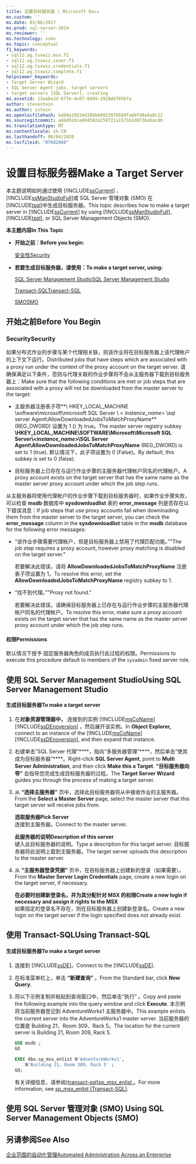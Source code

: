 ```yaml
---
title: 设置目标服务器 | Microsoft Docs
ms.custom: ''
ms.date: 03/06/2017
ms.prod: sql-server-2014
ms.reviewer: ''
ms.technology: ssms
ms.topic: conceptual
f1_keywords:
- sql12.ag.tsxwiz.msx.f1
- sql12.ag.tsxwiz.cover.f1
- sql12.ag.tsxwiz.credentials.f1
- sql12.ag.tsxwiz.complete.f1
helpviewer_keywords:
- Target Server Wizard
- SQL Server Agent jobs, target servers
- target servers [SQL Server], creating
ms.assetid: 13aabe2d-67fe-4c67-8d49-2928dd705b7a
author: stevestein
ms.author: sstein
ms.openlocfilehash: bd60a19234d186bb0912978589fa60fd8e8a8c22
ms.sourcegitcommit: ad4d92dce894592a259721a1571b1d8736abacdb
ms.translationtype: MT
ms.contentlocale: zh-CN
ms.lasthandoff: 08/04/2020
ms.locfileid: "87682660"
---
```

# <a name="make-a-target-server"></a><span data-ttu-id="4be73-102">设置目标服务器</span><span class="sxs-lookup"><span data-stu-id="4be73-102">Make a Target Server</span></span>
  <span data-ttu-id="4be73-103">本主题说明如何通过使用 [!INCLUDE[ssCurrent](../../includes/sscurrent-md.md)] 、 [!INCLUDE[ssManStudioFull](../../includes/ssmanstudiofull-md.md)]或 SQL Server 管理对象 (SMO) 在 [!INCLUDE[tsql](../../includes/tsql-md.md)]中生成目标服务器。</span><span class="sxs-lookup"><span data-stu-id="4be73-103">This topic describes how to make a target server in [!INCLUDE[ssCurrent](../../includes/sscurrent-md.md)] by using [!INCLUDE[ssManStudioFull](../../includes/ssmanstudiofull-md.md)], [!INCLUDE[tsql](../../includes/tsql-md.md)], or SQL Server Management Objects (SMO).</span></span>  
  
 <span data-ttu-id="4be73-104">**本主题内容**</span><span class="sxs-lookup"><span data-stu-id="4be73-104">**In This Topic**</span></span>  
  
-   <span data-ttu-id="4be73-105">**开始之前：**</span><span class="sxs-lookup"><span data-stu-id="4be73-105">**Before you begin:**</span></span>  
  
     [<span data-ttu-id="4be73-106">安全性</span><span class="sxs-lookup"><span data-stu-id="4be73-106">Security</span></span>](#Security)  
  
-   <span data-ttu-id="4be73-107">**若要生成目标服务器，请使用：**</span><span class="sxs-lookup"><span data-stu-id="4be73-107">**To make a target server, using:**</span></span>  
  
     [<span data-ttu-id="4be73-108">SQL Server Management Studio</span><span class="sxs-lookup"><span data-stu-id="4be73-108">SQL Server Management Studio</span></span>](#SSMSProcedure)  
  
     [<span data-ttu-id="4be73-109">Transact-SQL</span><span class="sxs-lookup"><span data-stu-id="4be73-109">Transact-SQL</span></span>](#TsqlProcedure)  
  
     [<span data-ttu-id="4be73-110">SMO</span><span class="sxs-lookup"><span data-stu-id="4be73-110">SMO</span></span>](#PowerShellProcedure)  
  
##  <a name="before-you-begin"></a><a name="BeforeYouBegin"></a> <span data-ttu-id="4be73-111">开始之前</span><span class="sxs-lookup"><span data-stu-id="4be73-111">Before You Begin</span></span>  
  
###  <a name="security"></a><a name="Security"></a> <span data-ttu-id="4be73-112">Security</span><span class="sxs-lookup"><span data-stu-id="4be73-112">Security</span></span>  
 <span data-ttu-id="4be73-113">如果分布式作业的步骤与某个代理相关联，则该作业将在目标服务器上该代理帐户的上下文下运行。</span><span class="sxs-lookup"><span data-stu-id="4be73-113">Distributed jobs that have steps which are associated with a proxy run under the context of the proxy account on the target server.</span></span> <span data-ttu-id="4be73-114">请确保满足以下条件，否则与代理关联的作业步骤将不会从主服务器下载到目标服务器上：</span><span class="sxs-lookup"><span data-stu-id="4be73-114">Make sure that the following conditions are met or job steps that are associated with a proxy will not be downloaded from the master server to the target:</span></span>  
  
-   <span data-ttu-id="4be73-115">主服务器注册表子项**\ HKEY_LOCAL_MACHINE \software\microsoft\microsoft SQL Server \\ < *instance_name*> \sql server Agent\AllowDownloadedJobsToMatchProxyName** (REG_DWORD) 设置为 1 () 为 true。</span><span class="sxs-lookup"><span data-stu-id="4be73-115">The master server registry subkey **\HKEY_LOCAL_MACHINE\SOFTWARE\Microsoft\Microsoft SQL Server\\<*instance_name*>\SQL Server Agent\AllowDownloadedJobsToMatchProxyName** (REG_DWORD) is set to 1 (true).</span></span> <span data-ttu-id="4be73-116">默认情况下，此子项设置为 0 (False)。</span><span class="sxs-lookup"><span data-stu-id="4be73-116">By default, this subkey is set to 0 (false).</span></span>  
  
-   <span data-ttu-id="4be73-117">目标服务器上已存在与运行作业步骤的主服务器代理帐户同名的代理帐户。</span><span class="sxs-lookup"><span data-stu-id="4be73-117">A proxy account exists on the target server that has the same name as the master server proxy account under which the job step runs.</span></span>  
  
 <span data-ttu-id="4be73-118">从主服务器将使用代理帐户的作业步骤下载到目标服务器时，如果作业步骤失败，可以检查 **msdb** 数据库中 **sysdownloadlist** 表的 **error_message** 列是否存在以下错误消息：</span><span class="sxs-lookup"><span data-stu-id="4be73-118">If job steps that use proxy accounts fail when downloading them from the master server to the target server, you can check the **error_message** column in the **sysdownloadlist** table in the **msdb** database for the following error messages:</span></span>  
  
-   <span data-ttu-id="4be73-119">“该作业步骤需要代理帐户，但是目标服务器上禁用了代理匹配功能。”</span><span class="sxs-lookup"><span data-stu-id="4be73-119">"The job step requires a proxy account, however proxy matching is disabled on the target server."</span></span>  
  
     <span data-ttu-id="4be73-120">若要解决此错误，请将 **AllowDownloadedJobsToMatchProxyName** 注册表子项设置为 1。</span><span class="sxs-lookup"><span data-stu-id="4be73-120">To resolve this error, set the **AllowDownloadedJobsToMatchProxyName** registry subkey to 1.</span></span>  
  
-   <span data-ttu-id="4be73-121">“找不到代理。”</span><span class="sxs-lookup"><span data-stu-id="4be73-121">"Proxy not found."</span></span>  
  
     <span data-ttu-id="4be73-122">若要解决此错误，请确保目标服务器上已存在与运行作业步骤的主服务器代理帐户同名的代理帐户。</span><span class="sxs-lookup"><span data-stu-id="4be73-122">To resolve this error, make sure a proxy account exists on the target server that has the same name as the master server proxy account under which the job step runs.</span></span>  
  
####  <a name="permissions"></a><a name="Permissions"></a> <span data-ttu-id="4be73-123">权限</span><span class="sxs-lookup"><span data-stu-id="4be73-123">Permissions</span></span>  
 <span data-ttu-id="4be73-124">默认情况下授予  固定服务器角色的成员执行此过程的权限。</span><span class="sxs-lookup"><span data-stu-id="4be73-124">Permissions to execute this procedure default to members of the `sysadmin` fixed server role.</span></span>  
  
##  <a name="using-sql-server-management-studio"></a><a name="SSMSProcedure"></a> <span data-ttu-id="4be73-125">使用 SQL Server Management Studio</span><span class="sxs-lookup"><span data-stu-id="4be73-125">Using SQL Server Management Studio</span></span>  
  
#### <a name="to-make-a-target-server"></a><span data-ttu-id="4be73-126">生成目标服务器</span><span class="sxs-lookup"><span data-stu-id="4be73-126">To make a target server</span></span>  
  
1.  <span data-ttu-id="4be73-127">在**对象资源管理器中，** 连接到的实例 [!INCLUDE[msCoName](../../includes/msconame-md.md)] [!INCLUDE[ssDEnoversion](../../includes/ssdenoversion-md.md)] ，然后展开该实例。</span><span class="sxs-lookup"><span data-stu-id="4be73-127">In **Object Explorer,** connect to an instance of the [!INCLUDE[msCoName](../../includes/msconame-md.md)] [!INCLUDE[ssDEnoversion](../../includes/ssdenoversion-md.md)], and then expand that instance.</span></span>  
  
2.  <span data-ttu-id="4be73-128">右键单击“SQL Server 代理”\*\*\*\*，指向“多服务器管理”\*\*\*\*，然后单击“使其成为目标服务器”\*\*\*\*。</span><span class="sxs-lookup"><span data-stu-id="4be73-128">Right-click **SQL Server Agent**, point to **Multi Server Administration**, and then click **Make this a Target**.</span></span> <span data-ttu-id="4be73-129">**“目标服务器向导”** 会指导您完成生成目标服务器的过程。</span><span class="sxs-lookup"><span data-stu-id="4be73-129">The **Target Server Wizard** guides you through the process of making a target server.</span></span>  
  
3.  <span data-ttu-id="4be73-130">从 **“选择主服务器”** 页中，选择此目标服务器将从中接收作业的主服务器。</span><span class="sxs-lookup"><span data-stu-id="4be73-130">From the **Select a Master Server** page, select the master server that this target server will receive jobs from.</span></span>  
  
     <span data-ttu-id="4be73-131">**选取服务器**</span><span class="sxs-lookup"><span data-stu-id="4be73-131">**Pick Server**</span></span>  
     <span data-ttu-id="4be73-132">连接到主服务器。</span><span class="sxs-lookup"><span data-stu-id="4be73-132">Connect to the master server.</span></span>  
  
     <span data-ttu-id="4be73-133">**此服务器的说明**</span><span class="sxs-lookup"><span data-stu-id="4be73-133">**Description of this server**</span></span>  
     <span data-ttu-id="4be73-134">键入此目标服务器的说明。</span><span class="sxs-lookup"><span data-stu-id="4be73-134">Type a description for this target server.</span></span> <span data-ttu-id="4be73-135">目标服务器将此说明上载到主服务器。</span><span class="sxs-lookup"><span data-stu-id="4be73-135">The target server uploads this description to the master server.</span></span>  
  
4.  <span data-ttu-id="4be73-136">从 **“主服务器登录凭据”** 页中，在目标服务器上创建新的登录（如果需要）。</span><span class="sxs-lookup"><span data-stu-id="4be73-136">From the **Master Server Login Credentials** page, create a new login on the target server, if necessary.</span></span>  
  
     <span data-ttu-id="4be73-137">**在必要时创建新登录名，并为其分配针对 MSX 的权限**</span><span class="sxs-lookup"><span data-stu-id="4be73-137">**Create a new login if necessary and assign it rights to the MSX**</span></span>  
     <span data-ttu-id="4be73-138">如果指定的登录名不存在，则在目标服务器上创建新登录名。</span><span class="sxs-lookup"><span data-stu-id="4be73-138">Create a new login on the target server if the login specified does not already exist.</span></span>  
  
##  <a name="using-transact-sql"></a><a name="TsqlProcedure"></a> <span data-ttu-id="4be73-139">使用 Transact-SQL</span><span class="sxs-lookup"><span data-stu-id="4be73-139">Using Transact-SQL</span></span>  
  
#### <a name="to-make-a-target-server"></a><span data-ttu-id="4be73-140">生成目标服务器</span><span class="sxs-lookup"><span data-stu-id="4be73-140">To make a target server</span></span>  
  
1.  <span data-ttu-id="4be73-141">连接到 [!INCLUDE[ssDE](../../includes/ssde-md.md)]。</span><span class="sxs-lookup"><span data-stu-id="4be73-141">Connect to the [!INCLUDE[ssDE](../../includes/ssde-md.md)].</span></span>  
  
2.  <span data-ttu-id="4be73-142">在标准菜单栏上，单击 **“新建查询”** 。</span><span class="sxs-lookup"><span data-stu-id="4be73-142">From the Standard bar, click **New Query**.</span></span>  
  
3.  <span data-ttu-id="4be73-143">将以下示例复制并粘贴到查询窗口中，然后单击“执行” 。</span><span class="sxs-lookup"><span data-stu-id="4be73-143">Copy and paste the following example into the query window and click **Execute**.</span></span> <span data-ttu-id="4be73-144">本示例将当前服务器登记到 AdventureWorks1 主服务器中。</span><span class="sxs-lookup"><span data-stu-id="4be73-144">This example enlists the current server into the AdventureWorks1 master server.</span></span> <span data-ttu-id="4be73-145">当前服务器的位置是 Building 21、Room 309、Rack 5。</span><span class="sxs-lookup"><span data-stu-id="4be73-145">The location for the current server is Building 21, Room 309, Rack 5.</span></span>  
  
    ```sql
    USE msdb ;  
    GO  
  
    EXEC dbo.sp_msx_enlist N'AdventureWorks1',   
        N'Building 21, Room 309, Rack 5' ;   
    GO;  
    ```  
  
     <span data-ttu-id="4be73-146">有关详细信息，请参阅[&#40;transact-sql&#41;sp_msx_enlist ](/sql/relational-databases/system-stored-procedures/sp-msx-enlist-transact-sql)。</span><span class="sxs-lookup"><span data-stu-id="4be73-146">For more information, see [sp_msx_enlist &#40;Transact-SQL&#41;](/sql/relational-databases/system-stored-procedures/sp-msx-enlist-transact-sql).</span></span>  
  
##  <a name="using-sql-server-management-objects-smo"></a><a name="PowerShellProcedure"></a><span data-ttu-id="4be73-147">使用 SQL Server 管理对象 (SMO) </span><span class="sxs-lookup"><span data-stu-id="4be73-147">Using SQL Server Management Objects (SMO)</span></span>  
  
## <a name="see-also"></a><span data-ttu-id="4be73-148">另请参阅</span><span class="sxs-lookup"><span data-stu-id="4be73-148">See Also</span></span>  
 [<span data-ttu-id="4be73-149">企业范围的自动化管理</span><span class="sxs-lookup"><span data-stu-id="4be73-149">Automated Administration Across an Enterprise</span></span>](automated-administration-across-an-enterprise.md)  

